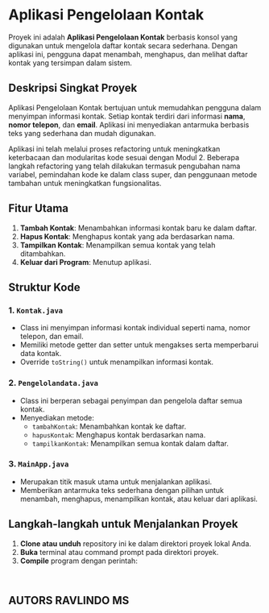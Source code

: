 # Aplikasi Pengelolaan Kontak

Proyek ini adalah **Aplikasi Pengelolaan Kontak** berbasis konsol yang digunakan untuk mengelola daftar kontak secara sederhana. Dengan aplikasi ini, pengguna dapat menambah, menghapus, dan melihat daftar kontak yang tersimpan dalam sistem.

## Deskripsi Singkat Proyek

Aplikasi Pengelolaan Kontak bertujuan untuk memudahkan pengguna dalam menyimpan informasi kontak. Setiap kontak terdiri dari informasi **nama**, **nomor telepon**, dan **email**. Aplikasi ini menyediakan antarmuka berbasis teks yang sederhana dan mudah digunakan.

Aplikasi ini telah melalui proses refactoring untuk meningkatkan keterbacaan dan modularitas kode sesuai dengan Modul 2. Beberapa langkah refactoring yang telah dilakukan termasuk pengubahan nama variabel, pemindahan kode ke dalam class super, dan penggunaan metode tambahan untuk meningkatkan fungsionalitas.

## Fitur Utama

1. **Tambah Kontak**: Menambahkan informasi kontak baru ke dalam daftar.
2. **Hapus Kontak**: Menghapus kontak yang ada berdasarkan nama.
3. **Tampilkan Kontak**: Menampilkan semua kontak yang telah ditambahkan.
4. **Keluar dari Program**: Menutup aplikasi.

## Struktur Kode

### 1. `Kontak.java`
- Class ini menyimpan informasi kontak individual seperti nama, nomor telepon, dan email.
- Memiliki metode getter dan setter untuk mengakses serta memperbarui data kontak.
- Override `toString()` untuk menampilkan informasi kontak.

### 2. `Pengelolandata.java`
- Class ini berperan sebagai penyimpan dan pengelola daftar semua kontak.
- Menyediakan metode:
    - `tambahKontak`: Menambahkan kontak ke daftar.
    - `hapusKontak`: Menghapus kontak berdasarkan nama.
    - `tampilkanKontak`: Menampilkan semua kontak dalam daftar.

### 3. `MainApp.java`
- Merupakan titik masuk utama untuk menjalankan aplikasi.
- Memberikan antarmuka teks sederhana dengan pilihan untuk menambah, menghapus, menampilkan kontak, atau keluar dari aplikasi.

## Langkah-langkah untuk Menjalankan Proyek

1. **Clone atau unduh** repository ini ke dalam direktori proyek lokal Anda.
2. **Buka** terminal atau command prompt pada direktori proyek.
3. **Compile** program dengan perintah:
   ```bash
  
   
## AUTORS RAVLINDO MS